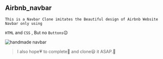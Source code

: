 ## Airbnb_navbar

    This is a Navbar Clone imitates the Beautiful design of Airbnb Website Navbar only using 
`HTML` and `CSS` , But no `Buttons`😉

![handmade navbar](https://user-images.githubusercontent.com/76446944/217870333-aa5bd0c6-e1f2-4d0b-9862-36f946b16463.png)

> I also hope💗 to complete📔 and clone😃 it ASAP.🚀

